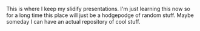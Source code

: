 This is where I keep my slidify presentations. I'm just learning this now so for a long time this place will just be a hodgepodge of random stuff. Maybe someday I can have an actual repository of cool stuff. 
